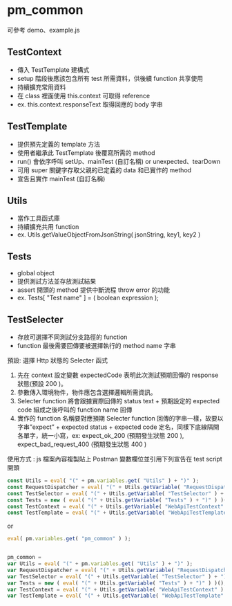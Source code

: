 # pm_common
可參考 demo、example.js
## TestContext 
- 傳入 TestTemplate 建構式
- setup 階段後應該包含所有 test 所需資料，供後續 function 共享使用
- 持續擴充常用資料
- 在 class 裡面使用 this.context 可取得 reference
- ex. this.context.responseText 取得回應的 body 字串

## TestTemplate
- 提供預先定義的 template 方法
- 使用者繼承此 TestTemplate 後覆寫所需的 method
- run() 會依序呼叫 setUp、mainTest (自訂名稱) or unexpected、tearDown
- 可用 super 關鍵字存取父親的已定義的 data 和已實作的 method
- 宣告且實作 mainTest (自訂名稱)

## Utils
- 當作工具函式庫
- 持續擴充共用 function
- ex. Utils.getValueObjectFromJsonString( jsonString, key1, key2 )

## Tests
- global object
- 提供測試方法並存放測試結果
- assert 開頭的 method 提供中斷流程 throw error 的功能
- ex. Tests[ "Test name" ] = ( boolean expression );

## TestSelecter
- 存放可選擇不同測試分支路徑的 function
- function 最後需要回傳要被選擇執行的 method name 字串

預設: 選擇 Http 狀態的 Selecter 函式
1.  先在 context 設定變數 expectedCode 表明此次測試預期回傳的 response 狀態(預設 200 )。
2.	參數傳入環境物件，物件應包含選擇邏輯所需資訊。
3.	Selecter function 將會跟據實際回傳的 status text + 預期設定的 expected code 組成之後呼叫的 function name 回傳
1.  實作的 function 名稱要對應預期 Selecter function 回傳的字串一樣，故要以字串”expect” + expected status + expected code 定名，同樣下底線隔開各單字，統一小寫，ex: expect_ok_200 (預期發生狀態 200 ), expect_bad_request_400 (預期發生狀態 400 )
    


使用方式 : js 檔案內容複製貼上 Postman 變數欄位並引用下列宣告在 test script 開頭
```javascript
const Utils = eval( "(" + pm.variables.get( "Utils" ) + ")" );
const RequestDispatcher = eval( "(" + Utils.getVariable( "RequestDispatcher" ) + ")" );
const TestSelector = eval( "(" + Utils.getVariable( "TestSelector" ) + ")" );
const Tests = new ( eval( "(" + Utils.getVariable( "Tests" ) + ")" ) )();
const TestContext = eval( "(" + Utils.getVariable( "WebApiTestContext" ) + ")" );
const TestTemplate = eval( "(" + Utils.getVariable( "WebApiTestTemplate" ) + ")" );
```

or

```javascript
eval( pm.variables.get( "pm_common" ) );


pm_common =
var Utils = eval( "(" + pm.variables.get( "Utils" ) + ")" );
var RequestDispatcher = eval( "(" + Utils.getVariable( "RequestDispatcher" ) + ")" );
var TestSelector = eval( "(" + Utils.getVariable( "TestSelector" ) + ")" );
var Tests = new ( eval( "(" + Utils.getVariable( "Tests" ) + ")" ) )();
var TestContext = eval( "(" + Utils.getVariable( "WebApiTestContext" ) + ")" );
var TestTemplate = eval( "(" + Utils.getVariable( "WebApiTestTemplate" ) + ")" );
```
